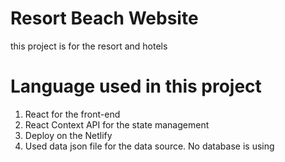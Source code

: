 # Resort Beach Website
this project is for the resort and hotels

# Language used in this project
1. React for the front-end
2. React Context API for the state management
3. Deploy on the Netlify
4. Used data json file for the data source. No database is using
